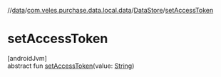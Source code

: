 //[data](../../../index.md)/[com.veles.purchase.data.local.data](../index.md)/[DataStore](index.md)/[setAccessToken](set-access-token.md)

# setAccessToken

[androidJvm]\
abstract fun [setAccessToken](set-access-token.md)(value: [String](https://kotlinlang.org/api/latest/jvm/stdlib/kotlin/-string/index.html))
